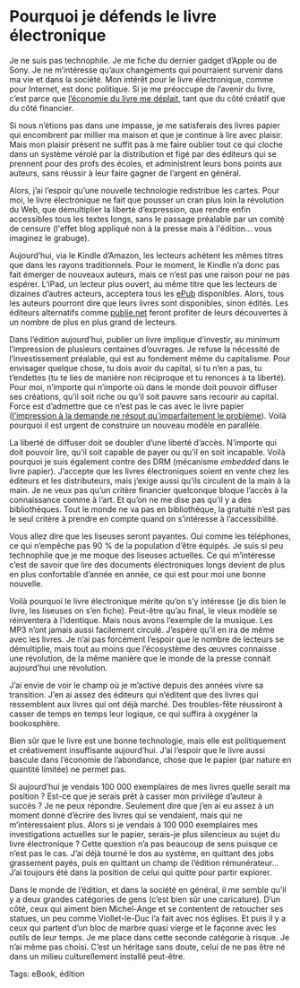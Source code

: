 # Pourquoi je défends le livre électronique

Je ne suis pas technophile. Je me fiche du dernier gadget d’Apple ou de Sony. Je ne m’intéresse qu’aux changements qui pourraient survenir dans ma vie et dans la société. Mon intérêt pour le livre électronique, comme pour Internet, est donc politique. Si je me préoccupe de l’avenir du livre, c’est parce que [l’économie du livre me déplait](http://blog.tcrouzet.com/2010/04/14/ce-que-les-auteurs-gagneront/), tant que du côté créatif que du côté financier.<span id="more-16704"></span>

Si nous n’étions pas dans une impasse, je me satisferais des livres papier qui encombrent par millier ma maison et que je continue à lire avec plaisir. Mais mon plaisir présent ne suffit pas à me faire oublier tout ce qui cloche dans un système vérolé par la distribution et figé par des éditeurs qui se prennent pour des profs des écoles, et administrent leurs bons points aux auteurs, sans réussir à leur faire gagner de l’argent en général.

Alors, j’ai l’espoir qu’une nouvelle technologie redistribue les cartes. Pour moi, le livre électronique ne fait que pousser un cran plus loin la révolution du Web, que démultiplier la liberté d’expression, que rendre enfin accessibles tous les textes longs, sans le passage préalable par un comité de censure (l'effet blog appliqué non à la presse mais à l'édition... vous imaginez le grabuge).

Aujourd’hui, via le Kindle d’Amazon, les lecteurs achètent les mêmes titres que dans les rayons traditionnels. Pour le moment, le Kindle n’a donc pas fait émerger de nouveaux auteurs, mais ce n’est pas une raison pour ne pas espérer. L’iPad, un lecteur plus ouvert, au même titre que les lecteurs de dizaines d’autres acteurs, acceptera tous les [ePub](http://txt.tcrouzet.com) disponibles. Alors, tous les auteurs pourront dire que leurs livres sont disponibles, sinon édités. Les éditeurs alternatifs comme [publie.net](http://publie.net) feront profiter de leurs découvertes à un nombre de plus en plus grand de lecteurs.

Dans l’édition aujourd’hui, publier un livre implique d’investir, au minimum l’impression de plusieurs centaines d’ouvrages. Je refuse la nécessité de l’investissement préalable, qui est au fondement même du capitalisme. Pour envisager quelque chose, tu dois avoir du capital, si tu n’en a pas, tu t’endettes (tu te lies de manière non réciproque et tu renonces à ta liberté). Pour moi, n’importe qui n’importe où dans le monde doit pouvoir diffuser ses créations, qu’il soit riche ou qu’il soit pauvre sans recourir au capital. Force est d’admettre que ce n’est pas le cas avec le livre papier ([l’impression à la demande ne résout qu’imparfaitement le problème](http://blog.tcrouzet.com/2010/05/16/autopublication-arnaque/)). Voilà pourquoi il est urgent de construire un nouveau modèle en parallèle.

La liberté de diffuser doit se doubler d’une liberté d’accès. N’importe qui doit pouvoir lire, qu’il soit capable de payer ou qu’il en soit incapable. Voilà pourquoi je suis également contre des DRM (mécanisme *embedded* dans le livre papier). J’accepte que les livres électroniques soient en vente chez les éditeurs et les distributeurs, mais j’exige aussi qu’ils circulent de la main à la main. Je ne veux pas qu’un critère financier quelconque bloque l’accès à la connaissance comme à l’art. Et qu’on ne me dise pas qu’il y a des bibliothèques. Tout le monde ne va pas en bibliothèque, la gratuité n’est pas le seul critère à prendre en compte quand on s’intéresse à l’accessibilité.

Vous allez dire que les liseuses seront payantes. Oui comme les téléphones, ce qui n’empêche pas 90 % de la population d’être équipés. Je suis si peu technophile que je me moque des liseuses actuelles. Ce qui m’intéresse c’est de savoir que lire des documents électroniques longs devient de plus en plus confortable d’année en année, ce qui est pour moi une bonne nouvelle.

Voilà pourquoi le livre électronique mérite qu’on s’y intéresse (je dis bien le livre, les liseuses on s’en fiche). Peut-être qu’au final, le vieux modèle se réinventera à l’identique. Mais nous avons l’exemple de la musique. Les MP3 n’ont jamais aussi facilement circulé. J’espère qu’il en ira de même avec les livres. Je n’ai pas forcément l’espoir que le nombre de lecteurs se démultiplie, mais tout au moins que l’écosystème des œuvres connaisse une révolution, de la même manière que le monde de la presse connait aujourd’hui une révolution.

J’ai envie de voir le champ où je m’active depuis des années vivre sa transition. J’en ai assez des éditeurs qui n’éditent que des livres qui ressemblent aux livres qui ont déjà marché. Des troubles-fête réussiront à casser de temps en temps leur logique, ce qui suffira à oxygéner la bookosphère.

Bien sûr que le livre est une bonne technologie, mais elle est politiquement et créativement insuffisante aujourd’hui. J’ai l’espoir que le livre aussi bascule dans l’économie de l’abondance, chose que le papier (par nature en quantité limitée) ne permet pas.

Si aujourd’hui je vendais 100 000 exemplaires de mes livres quelle serait ma position ? Est-ce que je serais prêt à casser mon privilège d’auteur à succès ? Je ne peux répondre. Seulement dire que j’en ai eu assez à un moment donné d’écrire des livres qui se vendaient, mais qui ne m’intéressaient plus. Alors si je vendais à 100 000 exemplaires mes investigations actuelles sur le papier, serais-je plus silencieux au sujet du livre électronique ? Cette question n’a pas beaucoup de sens puisque ce n’est pas le cas. J’ai déjà tourné le dos au système, en quittant des jobs grassement payés, puis en quittant un champ de l’édition rémunérateur… J’ai toujours été dans la position de celui qui quitte pour partir explorer.

Dans le monde de l’édition, et dans la société en général, il me semble qu’il y a deux grandes catégories de gens (c’est bien sûr une caricature). D’un côté, ceux qui aiment bien Michel-Ange et se contentent de retoucher ses statues, un peu comme Viollet-le-Duc l’a fait avec nos églises. Et puis il y a ceux qui partent d’un bloc de marbre quasi vierge et le façonne avec les outils de leur temps. Je me place dans cette seconde catégorie à risque. Je n’ai même pas choisi. C’est un héritage sans doute, celui de ne pas être né dans un milieu culturellement installé peut-être.

Tags: eBook, édition